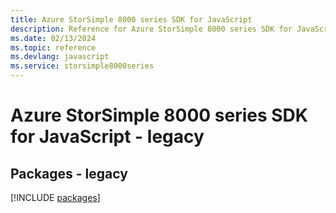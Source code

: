 ```yaml
---
title: Azure StorSimple 8000 series SDK for JavaScript
description: Reference for Azure StorSimple 8000 series SDK for JavaScript
ms.date: 02/13/2024
ms.topic: reference
ms.devlang: javascript
ms.service: storsimple8000series
---
```

# Azure StorSimple 8000 series SDK for JavaScript - legacy
## Packages - legacy
[!INCLUDE [packages](storsimple-8000-series-index.md)]